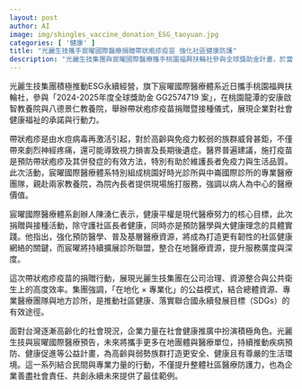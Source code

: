 ```yaml
---
layout: post
author: AI
image: img/shingles_vaccine_donation_ESG_taoyuan.jpg
categories: [ '健康' ]
title: "光麗生技攜手宸曜國際醫療捐贈帶狀疱疹疫苗 強化社區健康防護"
description: "光麗生技集團與宸曜國際醫療攜手桃園福興扶輪社參與全球獎助金計畫，於當地教養院舉辦帶狀疱疹疫苗捐贈與接種活動，展現企業對高齡與弱勢族群健康的承諾，也以在地化、專業化公益模式推動社區健康，落實永續發展目標，為社會創造有韌性的健康網絡。"
---
```

光麗生技集團積極推動ESG永續經營，旗下宸曜國際醫療體系近日攜手桃園福興扶輪社，參與「2024-2025年度全球獎助金 GG2574719 案」，在桃園龍潭的安康啟智教養院與八德景仁教養院，舉辦帶狀疱疹疫苗捐贈暨接種儀式，展現企業對社會健康福祉的承諾與行動力。

帶狀疱疹是由水痘病毒再激活引起，對於高齡與免疫力較弱的族群威脅甚鉅，不僅帶來劇烈神經疼痛，還可能導致視力損害及長期後遺症。醫界普遍建議，施打疫苗是預防帶狀疱疹及其併發症的有效方法，特別有助於維護長者免疫力與生活品質。此次活動，宸曜國際醫療體系特別組成桃園好時光診所與中崙國際診所的專業醫療團隊，親赴兩家教養院，為院內長者提供現場施打服務，強調以病人為中心的醫療價值。

宸曜國際醫療體系創辦人陳湧仁表示，健康平權是現代醫療努力的核心目標，此次捐贈與接種活動，除守護社區長者健康，同時亦是預防醫學與大健康理念的具體實踐。他指出，強化預防醫學、普及基層醫療資源，將成為打造更有韌性的社區健康網絡的關鍵，而宸曜將持續擴展診所聯盟，整合在地醫療資源，提升服務廣度與深度。

這次帶狀疱疹疫苗的捐贈行動，展現光麗生技集團在公司治理、資源整合與公共衛生上的高度效率。集團強調，「在地化 × 專業化」的公益模式，結合總體資源、專業醫療團隊與地方診所，是推動社區健康、落實聯合國永續發展目標（SDGs）的有效途徑。

面對台灣逐漸高齡化的社會現況，企業力量在社會健康推廣中扮演積極角色。光麗生技與宸曜國際醫療預告，未來將攜手更多在地團體與醫療單位，持續推動疾病預防、健康促進等公益計畫，為高齡與弱勢族群打造更安全、健康且有尊嚴的生活環境。這一系列結合民間與專業力量的行動，不僅提升整體社區醫療防護力，也為企業善盡社會責任、共創永續未來提供了最佳範例。